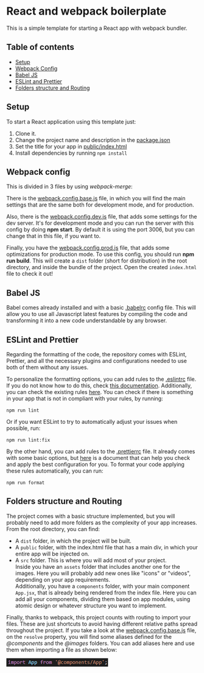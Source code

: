 # React and webpack boilerplate

This is a simple template for starting a React app with webpack bundler.

## Table of contents

- [Setup](#setup)
- [Webpack Config](#webpack-config)
- [Babel JS](#babel-js)
- [ESLint and Prettier](#eslint-and-prettier)
- [Folders structure and Routing](#folders-structure-and-routing)

## Setup

To start a React application using this template just:

1. Clone it.
2. Change the project name and description in the [package.json](package.json)
3. Set the title for your app in [public/index.html](public/index.html)
4. Install dependencies by running `npm install`

## Webpack config

This is divided in 3 files by using _webpack-merge_:

There is the [webpack.config.base.js](webpack.config.base.js) file, in which you will find the main settings that are the same both for development mode, and for production.

Also, there is the [webpack.config.dev.js](webpack.config.dev.js) file, that adds some settings for the dev server. It's for development mode and you can run the server with this config by doing **npm start**. By default it is using the port 3006, but you can change that in this file, if you want to.

Finally, you have the [webpack.config.prod.js](webpack.config.prod.js) file, that adds some optimizations for production mode. To use this config, you should run **npm run build**. This will create a `dist` folder (short for distribution) in the root directory, and inside the bundle of the project. Open the created `index.html` file to check it out!

## Babel JS

Babel comes already installed and with a basic [.babelrc](.babelrc) config file. This will allow you to use all Javascript latest features by compiling the code and transforming it into a new code understandable by any browser.

## ESLint and Prettier

Regarding the formatting of the code, the repository comes with ESLint, Prettier, and all the necessary plugins and configurations needed to use both of them without any issues. 

To personalize the formatting options, you can add rules to the [.eslintrc](.eslintrc) file. If you do not know how to do this, check [this documentation](https://eslint.org/docs/user-guide/configuring/rules#configuring-rules). Additionally, you can check the existing rules [here](https://eslint.org/docs/rules/). You can check if there is something in your app that is not in compliant with your rules, by running:

```
npm run lint
```

Or if you want ESLint to try to automatically adjust your issues when possible, run:

```
npm run lint:fix
```

By the other hand, you can add rules to the [.prettierrc](.prettierrc) file. It already comes with some basic options, but [here](https://prettier.io/docs/en/options.html) is a document that can help you check and apply the best configuration for you. To format your code applying these rules automatically, you can run:

```
npm run format
```

## Folders structure and Routing

The project comes with a basic structure implemented, but you will probably need to add more folders as the complexity of your app increases. From the root directory, you can find:

  - A `dist` folder, in which the project will be built.
  - A `public` folder, with the index.html file that has a main div, in which your entire app will be injected on.
  - A `src` folder. This is where you will add most of your project. <br /> 
  Inside you have an `assets` folder that includes another one for the images. Here you will probably add new ones like "icons" or "videos", depending on your app requirements. <br />
  Additionally, you have a `components` folder, with your main component `App.jsx`, that is already being rendered from the index file. Here you can add all your components, dividing them based on app modules, using atomic design or whatever structure you want to implement.

Finally, thanks to webpack, this project counts with routing to import your files. These are just shortcuts to avoid having different relative paths spread throughout the project. If you take a look at the [webpack.config.base.js](webpack.config.base.js) file, on the `resolve` property, you will find some aliases defined for the _@components_ and the _@images_ folders. You can add aliases here and use them when importing a file as shown below:

![Routing Example](src/assets/images/routingExample.png "Component imported using @components alias")